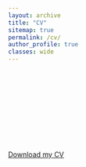 ```yaml
---
layout: archive
title: "CV"
sitemap: true
permalink: /cv/
author_profile: true
classes: wide
---
```


<div>
 <object data="https://fritz-io.github.io/assets/CV.pdf" type="application/pdf" width="300" height="200">
   <embed src="https://fritz-io.github.io/assets/CV.pdf" type="application/pdf">
 </object>
</div>

[Download my CV](/assets/CV.pdf)



